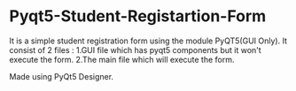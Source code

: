 # Pyqt5-Student-Registartion-Form


It is a simple student registration form using the module PyQT5(GUI Only).
It consist of 2 files :
1.GUI file which has pyqt5 components but it won't execute the form.
2.The main file which will execute the form.

Made using PyQt5 Designer.


